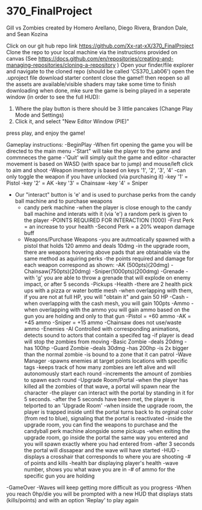 # 370_FinalProject

Gill vs Zombies
created by Homero Arellano, Diego Rivera, Brandon Dale, and Sean Kozina

Click on our git hub repo link https://github.com/Xx-rat-xX/370_FinalProject
Clone the repo to your local machine via the instructions provided on canvas (See https://docs.github.com/en/repositories/creating-and-managing-repositories/cloning-a-repository )
Open your finder/file explorer and navigate to the cloned repo (should be called 'CS370_Lab06')
open the .uproject file
download starter content
close the game!! then reopen so all the assets are available/visible
shaders may take some time to finish downloading
when done, mke sure the game is being played in a seperate window (in order to see the full HUD):
  1. Where the play button is there should be 3 little pancakes (Change Play Mode and Settings)
  2. Click it, and select "New Editor Window (PIE)"

press play, and enjoy the game!

Gameplay instructions:
-BeginPlay
    -When firt opening the game you will be directed to the main menu
        -'Start" will take the player to the game and commneces the game
        -'Quit' will simply quit the game and editor
-character movement is based on WASD (with space bar to jump) and mouse/left click to aim and shoot
-Weapon inventory is based on keys '1', '2', '3', '4'
    -can only toggle the weapon if you have unlocked (via purchasing it)
    -key '1' = Pistol
    -key '2' = AK
    -key '3' = Chainsaw
    -key '4' = Sniper
- Our "interact" button is 'e' and is used to purchase perks from the candy ball machine and to purchase weapons
    - candy perk machine
        -when the player is close enough to the candy ball machine and interats with it (via 'e') a random perk is given to the player
        -POINTS REQUIRED FOR INTERACTION (1000)
        -First Perk = an increase to your health
        -Second Perk = a 20% weapon damage buff
    - Weapons/Purchase Weapons
        -you are autmoatically spawned with a pistol that holds 120 ammo and deals 10dmg
        -in the upgrade room, there are weapons hovering above pads that are obtainable via the same method as aquiring perks
        -the points required and damage for each weapon correspond as shown:
            -AK (500pts)(20dmg)
            -Chainsaw(750pts)(20dmg)
            -Sniper(1000pts)(200dmg)
        -Grenade
            -with 'g' you are able to throw a grenade that will explode on enemy impact, or after 5 seconds
 -Pickups
    -Health
        -there are 2 health pick ups with a pizza or water bottle mesh
        -when overlapping with them, if you are not at full HP, you will "obtain it" and gain 50 HP 
    -Cash
        -when overlapping with the cash mesh, you will gain 100pts
    -Ammo
        -when overlapping with the ammo you will gain ammo based on the gun you are holding and only to that gun
            -Pistol = +60 ammo
            -AK = +45 ammo
            -Sniper = +15 ammo
            -Chainsaw does not use/waste ammo
 -Enemies
    -AI Controlled with corresponding animations, detects sound to actors that contain a specifed tag
    -if player is dead will stop the zombies from moving
        -Basic Zombie
            -deals 20dmg
            -has 100hp
        -Guard Zombie
            -deals 30dmg
            -has 200hp
            -is 2x bigger than the normal zombie
            -is bound to a zone that it can patrol
  -Wave Manager
      -spawns enemies at target points locations with specific tags
      -keeps track of how many zombies are left alive and will autonomously start each round
      -increments the amount of zombies to spawn each round
  -Upgrade Room/Portal
      -when the player has killed all the zombies of that wave, a portal will spawn near the character
      -the player can interact with the portal by standing in it for 5 seconds.
      -after the 5 seconds have been met, the player is telported to an 'Upgrade Room'
      -when inside the upgrade room, the player is trapped inside until the portal turns back to its orginal
       color (from red to blue), signaling that the portal is reactivated
      -inside the upgrade room, you can find the weapons to purchase and the candyball perk machine alongside some pickups
      -when exiting the upgrade room, go inside the portal the same way you entered and you will spawn 
       exactly where you had entered from
      -after 3 seconds the portal will dissapear and the wave will have started
 -HUD
    -displays a crosshair that corresponds to where you are shooting
    -# of points and kills
    -health bar displaying player's health
    -wave number, shows you what wave you are in
    -# of ammo for the specific gun you are holding
    
 -GameOver
    -Waves will keep getting more difficult as you progress
    -When you reach 0hp/die you will be prompted with a new HUD that displays stats (kills/points)
     and with an option 'Replay' to play again
      
       
